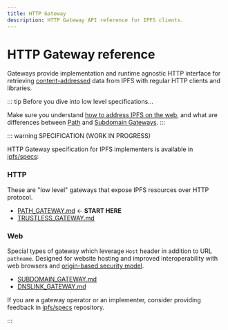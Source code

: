 ```yaml
---
title: HTTP Gateway
description: HTTP Gateway API reference for IPFS clients.
---
```


# HTTP Gateway reference

Gateways provide implementation and runtime agnostic HTTP interface for retrieving [content-addressed](/concepts/glossary/#content-addressing) data from IPFS with regular HTTP clients and libraries.

::: tip Before you dive into low level specifications...

Make sure you understand [how to address IPFS on the web](../how-to/address-ipfs-on-web/), and what are differences between [Path](/how-to/address-ipfs-on-web/#path-gateway) and [Subdomain Gateways](/how-to/address-ipfs-on-web/#subdomain-gateway).
:::

::: warning SPECIFICATION (WORK IN PROGRESS)

<!-- TODO update this section (at least the links) when ipfs/specs PR lands -->
HTTP Gateway specification for IPFS implementers is available in [ipfs/specs](https://github.com/ipfs/specs/blob/main/http-gateways/#readme):

### HTTP

These are "low level" gateways that expose IPFS resources over HTTP protocol.

* [PATH_GATEWAY.md](https://github.com/ipfs/specs/blob/main/http-gateways/PATH_GATEWAY.md) ← **START HERE**
* [TRUSTLESS_GATEWAY.md](https://github.com/ipfs/specs/blob/main/http-gateways/TRUSTLESS_GATEWAY.md)

### Web

Special types of gateway which leverage `Host` header in addition to URL `pathname`. Designed for website hosting and improved interoperability with web browsers and [origin-based security model](https://en.wikipedia.org/wiki/Same-origin_policy).

* [SUBDOMAIN_GATEWAY.md](https://github.com/ipfs/specs/blob/main/http-gateways/SUBDOMAIN_GATEWAY.md)
* [DNSLINK_GATEWAY.md](https://github.com/ipfs/specs/blob/main/http-gateways/DNSLINK_GATEWAY.md)

If you are a gateway operator or an implementer, consider providing feedback in [ipfs/specs](https://github.com/ipfs/specs/) repository.

:::

<!-- TODO document endpoints in brief and link to ipfs/specs for more details -->

